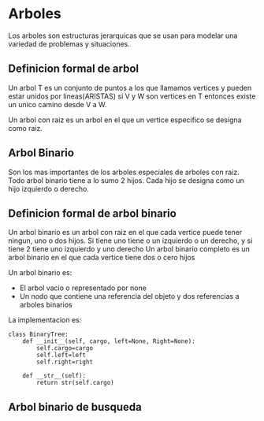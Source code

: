 # Arboles

Los arboles son estructuras jerarquicas que se usan para modelar una variedad de problemas y situaciones.

## Definicion formal de arbol

Un arbol T es un conjunto de puntos a los que llamamos vertices y pueden estar unidos por lineas(ARISTAS) si V y W son vertices en T entonces existe un unico camino desde V a W.

Un arbol con raiz es un arbol en el que un vertice especifico se designa como raiz.

## Arbol Binario
Son los mas importantes de los arboles especiales de arboles con raiz.
Todo arbol binario tiene a lo sumo 2 hijos.
Cada hijo se designa como un hijo izquierdo o derecho.


## Definicion formal de arbol binario
Un arbol binario es un arbol con raiz en el que cada vertice puede tener ningun, uno o dos hijos. Si tiene uno tiene o un izquierdo o un derecho, y si tiene 2 tiene uno izquierdo y uno derecho
Un arbol binario completo es un arbol binario en el que cada vertice tiene dos o cero hijos

Un arbol binario es:
   - El arbol vacio o representado por none
   - Un nodo que contiene una referencia del objeto y dos referencias a arboles binarios

La implementacion es:
```
class BinaryTree:
    def __init__(self, cargo, left=None, Right=None):
        self.cargo=cargo
        self.left=left
        self.right=right

    def __str__(self):
        return str(self.cargo)
```

## Arbol binario de busqueda
